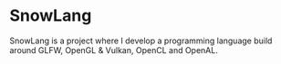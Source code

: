 # SnowLang
SnowLang is a project where I develop a programming language build around GLFW, OpenGL &amp; Vulkan, OpenCL and OpenAL.
